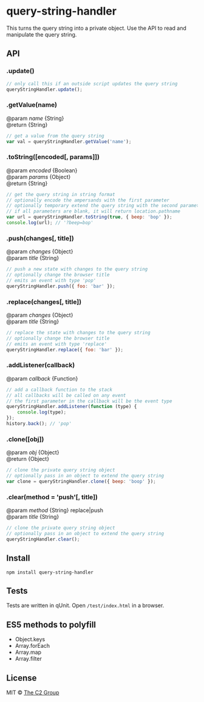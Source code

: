 query-string-handler
====================

This turns the query string into a private object. Use the API to read and manipulate the query string.

API
---

### .update()

```js
// only call this if an outside script updates the query string
queryStringHandler.update();
```

### .getValue(name)
@param *name* {String}  
@return {String}  

```js
// get a value from the query string
var val = queryStringHandler.getValue('name');
```

### .toString([encoded[, params]])
@param *encoded* {Boolean}  
@param *params* {Object}  
@return {String}  

```js
// get the query string in string format
// optionally encode the ampersands with the first parameter
// optionally temporary extend the query string with the second parameter
// if all parameters are blank, it will return location.pathname
var url = queryStringHandler.toString(true, { beep: 'bop' });
console.log(url); // '?beep=bop'
```

### .push(changes[, title])
@param *changes* {Object}  
@param *title* {String}  

```js
// push a new state with changes to the query string
// optionally change the browser title
// emits an event with type 'pop'
queryStringHandler.push({ foo: 'bar' });
```

### .replace(changes[, title])
@param *changes* {Object}  
@param *title* {String}  

```js
// replace the state with changes to the query string
// optionally change the browser title
// emits an event with type 'replace'
queryStringHandler.replace({ foo: 'bar' });
```

### .addListener(callback)
@param *callback* {Function}  

```js
// add a callback function to the stack
// all callbacks will be called on any event
// the first parameter in the callback will be the event type
queryStringHandler.addListener(function (type) {
    console.log(type);
});
history.back(); // 'pop'
```

### .clone([obj])
@param *obj* {Object}  
@return {Object}

```js
// clone the private query string object
// optionally pass in an object to extend the query string
var clone = queryStringHandler.clone({ beep: 'boop' });
```

### .clear(method = 'push'[, title])
@param *method* {String} replace|push  
@param *title* {String}  

```js
// clone the private query string object
// optionally pass in an object to extend the query string
queryStringHandler.clear();
```


Install
-------

```
npm install query-string-handler
```


Tests
-----

Tests are written in qUnit. Open `/test/index.html` in a browser.


ES5 methods to polyfill
-----------------------

* Object.keys
* Array.forEach
* Array.map
* Array.filter


License
-------

MIT © [The C2 Group](https://c2experience.com)
